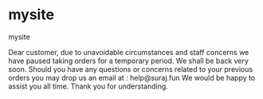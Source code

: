 # mysite
mysite
<html>
<body> 
Dear customer, due to unavoidable circumstances and staff concerns we have paused taking orders for a temporary period.
We shall be back very soon.
Should you have any questions or concerns related to your previous orders you may drop us an email at : help@suraj.fun
We would be happy to assist you all time.
Thank you for understanding.
</body>
</html>
